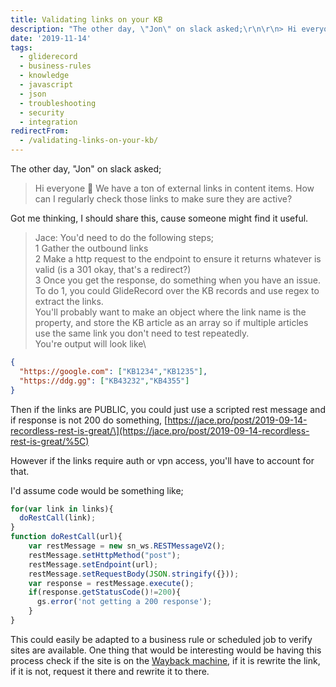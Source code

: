 ```yaml
---
title: Validating links on your KB
description: "The other day, \"Jon\" on slack asked;\r\n\r\n> Hi everyone :slightly_smiling_face: We have a ton of external links in content items. How can I regularly check tho..."
date: '2019-11-14'
tags:
  - gliderecord
  - business-rules
  - knowledge
  - javascript
  - json
  - troubleshooting
  - security
  - integration
redirectFrom:
  - /validating-links-on-your-kb/
---
```


<!--StartFragment-->

The other day, "Jon" on slack asked;

> Hi everyone :slightly_smiling_face: We have a ton of external links in content items. How can I regularly check those links to make sure they are active?

Got me thinking, I should share this, cause someone might find it useful.

> Jace: You'd need to do the following steps;\
> 1 Gather the outbound links\
> 2 Make a http request to the endpoint to ensure it returns whatever is valid (is a 301 okay, that's a redirect?)\
> 3 Once you get the response, do something when you have an issue.\
> To do 1, you could GlideRecord over the KB records and use regex to extract the links.\
> You'll probably want to make an object where the link name is the property, and store the KB article as an array so if multiple articles use the same link you don't need to test repeatedly.\
> You're output will look like\

<!--EndFragment-->

<!--StartFragment-->

```json
{
  "https://google.com": ["KB1234","KB1235"],
  "https://ddg.gg": ["KB43232","KB4355"]
}
```

<!--EndFragment-->

<!--StartFragment-->

Then if the links are PUBLIC, you could just use a scripted rest message and if response is not 200 do  something, [https://jace.pro/post/2019-09-14-recordless-rest-is-great/\](https://jace.pro/post/2019-09-14-recordless-rest-is-great/%5C)

However if the links require auth or vpn access, you'll have to account for that.

I'd assume code would be something like;

<!--EndFragment-->

<!--StartFragment-->

```javascript
for(var link in links){
  doRestCall(link);
}
function doRestCall(url){
    var restMessage = new sn_ws.RESTMessageV2();
    restMessage.setHttpMethod("post");
    restMessage.setEndpoint(url);
    restMessage.setRequestBody(JSON.stringify({}));
    var response = restMessage.execute();
    if(response.getStatusCode()!=200){
      gs.error('not getting a 200 response');
    }
}
```

<!--EndFragment-->

<!--StartFragment-->

This could easily be adapted to a business rule or scheduled job to verify sites are available. One thing that would be interesting would be having this process check if the site is on the [Wayback machine](https://archive.org/web/web.php), if it is rewrite the link, if it is not, request it there and rewrite it to there.

<!--EndFragment-->